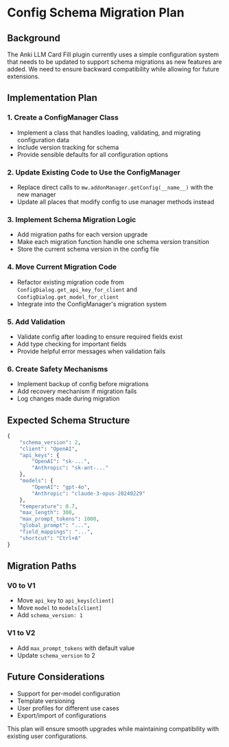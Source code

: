 # Config Schema Migration Plan

## Background
The Anki LLM Card Fill plugin currently uses a simple configuration system that needs to be updated to support schema migrations as new features are added. We need to ensure backward compatibility while allowing for future extensions.

## Implementation Plan

### 1. Create a ConfigManager Class
- Implement a class that handles loading, validating, and migrating configuration data
- Include version tracking for schema
- Provide sensible defaults for all configuration options

### 2. Update Existing Code to Use the ConfigManager
- Replace direct calls to `mw.addonManager.getConfig(__name__)` with the new manager
- Update all places that modify config to use manager methods instead

### 3. Implement Schema Migration Logic
- Add migration paths for each version upgrade
- Make each migration function handle one schema version transition
- Store the current schema version in the config file

### 4. Move Current Migration Code
- Refactor existing migration code from `ConfigDialog.get_api_key_for_client` and `ConfigDialog.get_model_for_client`
- Integrate into the ConfigManager's migration system

### 5. Add Validation
- Validate config after loading to ensure required fields exist
- Add type checking for important fields
- Provide helpful error messages when validation fails

### 6. Create Safety Mechanisms
- Implement backup of config before migrations
- Add recovery mechanism if migration fails
- Log changes made during migration

## Expected Schema Structure

```python
{
    "schema_version": 2,
    "client": "OpenAI",
    "api_keys": {
        "OpenAI": "sk-...",
        "Anthropic": "sk-ant-..."
    },
    "models": {
        "OpenAI": "gpt-4o",
        "Anthropic": "claude-3-opus-20240229"
    },
    "temperature": 0.7,
    "max_length": 300,
    "max_prompt_tokens": 1000,
    "global_prompt": "...",
    "field_mappings": "...",
    "shortcut": "Ctrl+A"
}
```

## Migration Paths

### V0 to V1
- Move `api_key` to `api_keys[client]`
- Move `model` to `models[client]`
- Add `schema_version: 1`

### V1 to V2
- Add `max_prompt_tokens` with default value
- Update `schema_version` to 2

## Future Considerations
- Support for per-model configuration
- Template versioning
- User profiles for different use cases
- Export/import of configurations

This plan will ensure smooth upgrades while maintaining compatibility with existing user configurations.
